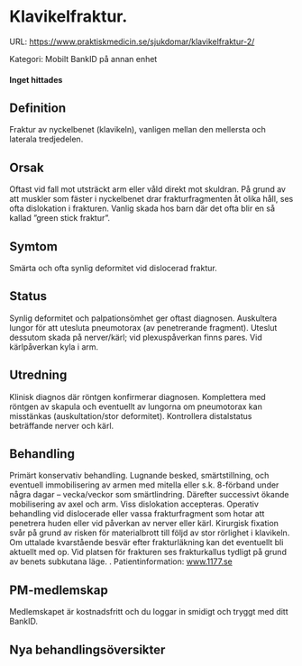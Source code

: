 # Klavikelfraktur.

URL: https://www.praktiskmedicin.se/sjukdomar/klavikelfraktur-2/



Kategori: Mobilt BankID på annan enhet

#### Inget hittades

## Definition

Fraktur av nyckelbenet (klavikeln), vanligen mellan den mellersta och laterala tredjedelen.

## Orsak

Oftast vid fall mot utsträckt arm eller våld direkt mot skuldran. På grund av att muskler som fäster i nyckelbenet drar frakturfragmenten åt olika håll, ses ofta dislokation i frakturen. Vanlig skada hos barn där det ofta blir en så kallad ”green stick fraktur”.

## Symtom

Smärta och ofta synlig deformitet vid dislocerad fraktur.

## Status

Synlig deformitet och palpationsömhet ger oftast diagnosen. Auskultera lungor för att utesluta pneumotorax (av penetrerande fragment). Uteslut dessutom skada på nerver/kärl; vid plexuspåverkan finns pares. Vid kärlpåverkan kyla i arm.

## Utredning

Klinisk diagnos där röntgen konfirmerar diagnosen. Komplettera med röntgen av skapula och eventuellt av lungorna om pneumotorax kan misstänkas (auskultation/stor deformitet). Kontrollera distalstatus beträffande nerver och kärl.

## Behandling

Primärt konservativ behandling. Lugnande besked, smärtstillning, och eventuell immobilisering av armen med mitella eller s.k. 8-förband under några dagar – vecka/veckor som smärtlindring. Därefter successivt ökande mobilisering av axel och arm. Viss dislokation accepteras.
Operativ behandling vid dislocerade eller vassa frakturfragment som hotar att penetrera huden eller vid påverkan av nerver eller kärl. Kirurgisk fixation svår på grund av risken för materialbrott till följd av stor rörlighet i klavikeln. Om uttalade kvarstående besvär efter frakturläkning kan det eventuellt bli aktuellt med op. Vid platsen för frakturen ses frakturkallus tydligt på grund av benets subkutana läge. .
Patientinformation: www.1177.se

## PM-medlemskap

Medlemskapet är kostnadsfritt och du loggar in smidigt och tryggt med ditt BankID.

## Nya behandlingsöversikter

